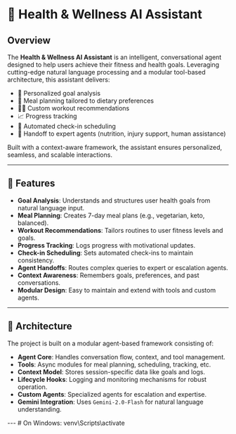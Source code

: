 # 🧠 Health & Wellness AI Assistant

## Overview

The **Health & Wellness AI Assistant** is an intelligent, conversational agent designed to help users achieve their fitness and health goals. Leveraging cutting-edge natural language processing and a modular tool-based architecture, this assistant delivers:

- 🎯 Personalized goal analysis  
- 🥗 Meal planning tailored to dietary preferences  
- 🏋️‍♀️ Custom workout recommendations  
- 📈 Progress tracking  
- 📅 Automated check-in scheduling  
- 🤖 Handoff to expert agents (nutrition, injury support, human assistance)

Built with a context-aware framework, the assistant ensures personalized, seamless, and scalable interactions.

---

## 🚀 Features

- **Goal Analysis**: Understands and structures user health goals from natural language input.
- **Meal Planning**: Creates 7-day meal plans (e.g., vegetarian, keto, balanced).
- **Workout Recommendations**: Tailors routines to user fitness levels and goals.
- **Progress Tracking**: Logs progress with motivational updates.
- **Check-in Scheduling**: Sets automated check-ins to maintain consistency.
- **Agent Handoffs**: Routes complex queries to expert or escalation agents.
- **Context Awareness**: Remembers goals, preferences, and past conversations.
- **Modular Design**: Easy to maintain and extend with tools and custom agents.

---

## 🧱 Architecture

The project is built on a modular agent-based framework consisting of:

- **Agent Core**: Handles conversation flow, context, and tool management.
- **Tools**: Async modules for meal planning, scheduling, tracking, etc.
- **Context Model**: Stores session-specific data like goals and logs.
- **Lifecycle Hooks**: Logging and monitoring mechanisms for robust operation.
- **Custom Agents**: Specialized agents for escalation and expertise.
- **Gemini Integration**: Uses `Gemini-2.0-Flash` for natural language understanding.

---       # On Windows: venv\Scripts\activate


